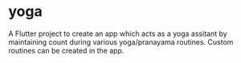 # yoga

A Flutter project to create an app which acts as a yoga assitant by maintaining count during various yoga/pranayama routines. Custom routines can be created in the app.

